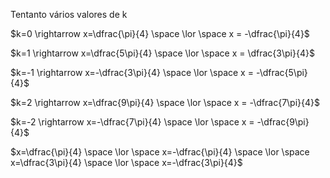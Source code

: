 Tentanto vários valores de k

$k=0 \rightarrow x=\dfrac{\pi}{4} \space \lor \space x = -\dfrac{\pi}{4}$

$k=1 \rightarrow x=\dfrac{5\pi}{4} \space \lor \space x = \dfrac{3\pi}{4}$

$k=-1 \rightarrow x=-\dfrac{3\pi}{4} \space \lor \space x = -\dfrac{5\pi}{4}$

$k=2 \rightarrow x=\dfrac{9\pi}{4} \space \lor \space x = -\dfrac{7\pi}{4}$

$k=-2 \rightarrow x=-\dfrac{7\pi}{4} \space \lor \space x = -\dfrac{9\pi}{4}$

$x=\dfrac{\pi}{4} \space \lor \space x=-\dfrac{\pi}{4} \space \lor \space x=\dfrac{3\pi}{4} \space \lor \space x=-\dfrac{3\pi}{4}$
